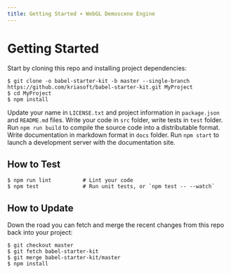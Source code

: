 ```yaml
---
title: Getting Started ∙ WebGL Demoscene Engine
---
```


# Getting Started

Start by cloning this repo and installing project dependencies:

```shell
$ git clone -o babel-starter-kit -b master --single-branch https://github.com/kriasoft/babel-starter-kit.git MyProject
$ cd MyProject
$ npm install
```

Update your name in `LICENSE.txt` and project information in `package.json` and
`README.md` files. Write your code in `src` folder, write tests in `test`
folder. Run `npm run build` to compile the source code into a distributable
format. Write documentation in markdown format in `docs` folder. Run
`npm start` to launch a development server with the documentation site.

## How to Test

```shell
$ npm run lint          # Lint your code
$ npm test              # Run unit tests, or `npm test -- --watch`
```

## How to Update

Down the road you can fetch and merge the recent changes from this repo back
into your project:

```shell
$ git checkout master
$ git fetch babel-starter-kit
$ git merge babel-starter-kit/master
$ npm install
```
